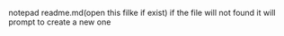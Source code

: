notepad readme.md(open this filke if exist)
if the file will not found it will prompt to create a new one